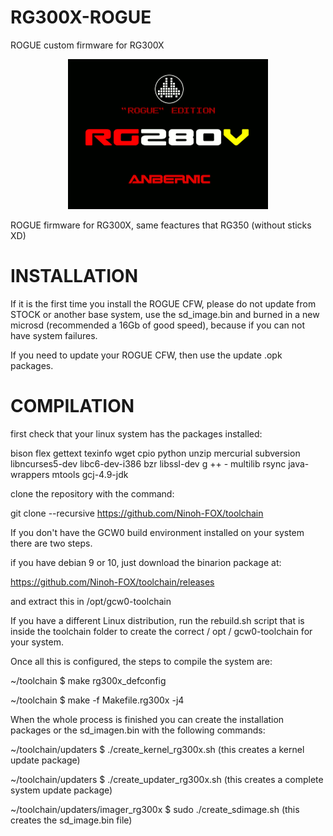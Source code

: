 # RG300X-ROGUE
ROGUE custom firmware for RG300X

<p align="center"><img class="center" src ="https://raw.githubusercontent.com/Ninoh-FOX/RG280V_ROGUE/main/logo_rg280v.png"></p>

ROGUE firmware for RG300X, same feactures that RG350 (without sticks XD)

# INSTALLATION

If it is the first time you install the ROGUE CFW, please do not update from STOCK or another base system, use the sd_image.bin and burned in a new microsd (recommended a 16Gb of good speed), because if you can not have system failures.

If you need to update your ROGUE CFW, then use the update .opk packages.

# COMPILATION

first check that your linux system has the packages installed:

bison flex gettext texinfo wget cpio python unzip mercurial subversion libncurses5-dev libc6-dev-i386 bzr libssl-dev g ++ - multilib rsync java-wrappers mtools gcj-4.9-jdk

clone the repository with the command:

git clone --recursive https://github.com/Ninoh-FOX/toolchain


If you don't have the GCW0 build environment installed on your system there are two steps.

if you have debian 9 or 10, just download the binarion package at:

https://github.com/Ninoh-FOX/toolchain/releases

and extract this in /opt/gcw0-toolchain

If you have a different Linux distribution, run the rebuild.sh script that is inside the toolchain folder to create the correct / opt / gcw0-toolchain for your system.

Once all this is configured, the steps to compile the system are:

~/toolchain $ make rg300x_defconfig

~/toolchain $ make -f Makefile.rg300x -j4

When the whole process is finished you can create the installation packages or the sd_imagen.bin with the following commands:

~/toolchain/updaters $ ./create_kernel_rg300x.sh (this creates a kernel update package)

~/toolchain/updaters $ ./create_updater_rg300x.sh (this creates a complete system update package)

~/toolchain/updaters/imager_rg300x $ sudo ./create_sdimage.sh (this creates the sd_image.bin file)
